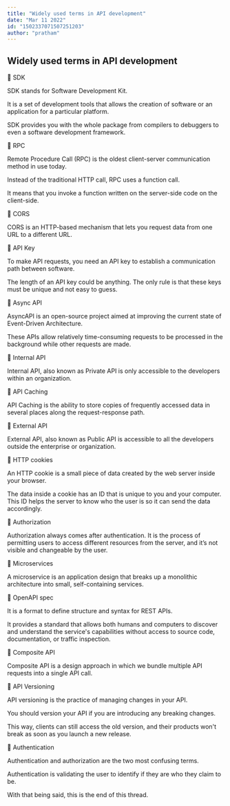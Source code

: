 ```yaml
---
title: "Widely used terms in API development"
date: "Mar 11 2022"
id: "1502337071507251203"
author: "pratham"
---
```


## Widely used terms in API development

<Tweet>

📌 SDK

SDK stands for Software Development Kit.

It is a set of development tools that allows the creation of software or an application for a particular platform.

SDK provides you with the whole package from compilers to debuggers to even a software development framework.

</Tweet>

<Tweet>

📌 RPC

Remote Procedure Call (RPC) is the oldest client-server communication method in use today.

Instead of the traditional HTTP call, RPC uses a function call.

It means that you invoke a function written on the server-side code on the client-side.

</Tweet>

<Tweet>

📌 CORS

CORS is an HTTP-based mechanism that lets you request data from one URL to a different URL.

</Tweet>

<Tweet>

📌 API Key

To make API requests, you need an API key to establish a communication path between software.

The length of an API key could be anything. The only rule is that these keys must be unique and not easy to guess.

</Tweet>

<Tweet>

📌 Async API

AsyncAPI is an open-source project aimed at improving the current state of Event-Driven Architecture.

These APIs allow relatively time-consuming requests to be processed in the background while other requests are made.

</Tweet>

<Tweet>

📌 Internal API

Internal API, also known as Private API is only accessible to the developers within an organization.

</Tweet>

<Tweet>

📌 API Caching

API Caching is the ability to store copies of frequently accessed data in several places along the request-response path.

</Tweet>

<Tweet>

📌 External API

External API, also known as Public API is accessible to all the developers outside the enterprise or organization.

</Tweet>

<Tweet>

📌 HTTP cookies

An HTTP cookie is a small piece of data created by the web server inside your browser.

The data inside a cookie has an ID that is unique to you and your computer. This ID helps the server to know who the user is so it can send the data accordingly.

</Tweet>

<Tweet>

📌 Authorization

Authorization always comes after authentication. It is the process of permitting users to access different resources from the server, and it’s not visible and changeable by the user.

</Tweet>

<Tweet>

📌 Microservices

A microservice is an application design that breaks up a monolithic architecture into small, self-containing services.

</Tweet>

<Tweet>

📌 OpenAPI spec

It is a format to define structure and syntax for REST APIs.

It provides a standard that allows both humans and computers to discover and understand the service's capabilities without access to source code, documentation, or traffic inspection.

</Tweet>

<Tweet>

📌 Composite API

Composite API is a design approach in which we bundle multiple API requests into a single API call.

</Tweet>

<Tweet>

📌 API Versioning

API versioning is the practice of managing changes in your API.

You should version your API if you are introducing any breaking changes.

This way, clients can still access the old version, and their products won't break as soon as you launch a new release.

</Tweet>

<Tweet>

📌 Authentication

Authentication and authorization are the two most confusing terms.

Authentication is validating the user to identify if they are who they claim to be.

</Tweet>

<Tweet>

With that being said, this is the end of this thread.

</Tweet>
